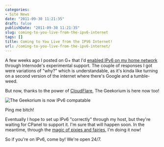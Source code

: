 ```yaml
---
categories:
- Site News
date: "2011-09-30 11:21:35"
draft: false
publishDate: "2011-09-30 11:21:35"
slug: coming-to-you-live-from-the-ipv6-internet
tags: []
title: Coming to You Live from the IPV6 Internet!
url: /coming-to-you-live-from-the-ipv6-internet/
---
```

A few weeks ago I posted on G+ that I'd [enabled IPv6 on my home
network](https://plus.google.com/101929452061447291902/posts/Lf47ynbPHE3)
through Internode's experimental support. The couple of responses I got
were variations of "why?" which is understandable, as it's kinda like
turning on a second version of the internet where there's Google and a
tumble-weed.

But now, thanks to the power of
[CloudFlare](https://www.cloudflare.com/), The Geekorium is here now
too!

![](https://turbo.geekorium.com.au/wp-content/uploads/ipv6.the_.geekorium.com_331111.png "The Geekorium is now IPv6 compatable")

Ping me bitch!

Eventually I hope to set up IPv6 "correctly" through my host, but
they're waiting for CPanel to support it. I'm sure that will happen
soon. In the meantime, through the [magic of pixies and
fairies](http://blog.cloudflare.com/introducing-cloudflares-automatic-ipv6-gatewa),
I'm doing it now!

So if you're on IPv6, come by! We're open 24/7.
